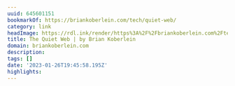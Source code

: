 ```yaml
---
uuid: 645601151
bookmarkOf: https://briankoberlein.com/tech/quiet-web/
category: link
headImage: https://rdl.ink/render/https%3A%2F%2Fbriankoberlein.com%2Ftech%2Fquiet-web%2F
title: The Quiet Web | by Brian Koberlein
domain: briankoberlein.com
description:
tags: []
date: '2023-01-26T19:45:58.195Z'
highlights:
---
```




